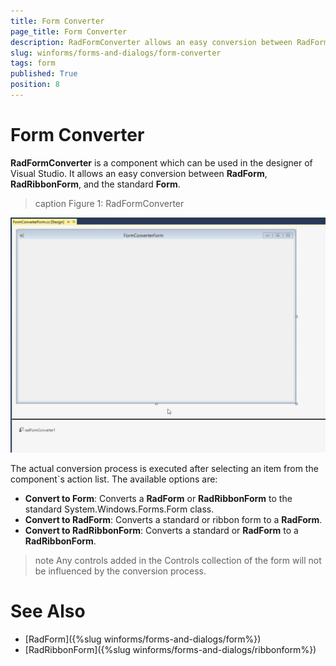 ```yaml
---
title: Form Converter
page_title: Form Converter
description: RadFormConverter allows an easy conversion between RadForm, RadRibbonForm, and the standard Form.
slug: winforms/forms-and-dialogs/form-converter
tags: form
published: True
position: 8
---
```


# Form Converter

**RadFormConverter** is a component which can be used in the designer of Visual Studio. It allows an easy conversion between **RadForm**, **RadRibbonForm**, and the standard **Form**.

>caption Figure 1: RadFormConverter

![forms-and-dialogs-form-converter 001](images/forms-and-dialogs-form-converter001.gif)

The actual conversion process is executed after selecting an item from the component`s action list. The available options are: 

* **Convert to Form**: Converts a **RadForm** or **RadRibbonForm** to the standard System.Windows.Forms.Form class. 
* **Convert to RadForm**: Converts a standard or ribbon form to a **RadForm**.
* **Convert to RadRibbonForm**: Converts a standard or **RadForm** to a **RadRibbonForm**.

>note Any controls added in the Controls collection of the form will not be influenced by the conversion process.

# See Also 

* [RadForm]({%slug winforms/forms-and-dialogs/form%})
* [RadRibbonForm]({%slug winforms/forms-and-dialogs/ribbonform%})
 



